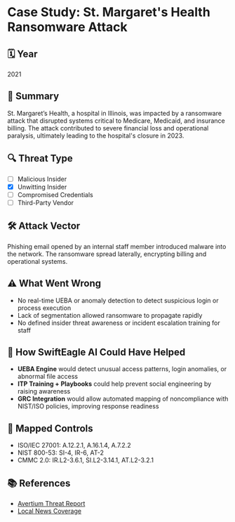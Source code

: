 # Case Study: St. Margaret's Health Ransomware Attack

## 🗓 Year
2021

## 🎯 Summary
St. Margaret’s Health, a hospital in Illinois, was impacted by a ransomware attack that disrupted systems critical to Medicare, Medicaid, and insurance billing. The attack contributed to severe financial loss and operational paralysis, ultimately leading to the hospital's closure in 2023.

## 🔍 Threat Type
- [ ] Malicious Insider
- [x] Unwitting Insider
- [ ] Compromised Credentials
- [ ] Third-Party Vendor

## 🛠 Attack Vector
Phishing email opened by an internal staff member introduced malware into the network. The ransomware spread laterally, encrypting billing and operational systems.

## ⚠️ What Went Wrong
- No real-time UEBA or anomaly detection to detect suspicious login or process execution
- Lack of segmentation allowed ransomware to propagate rapidly
- No defined insider threat awareness or incident escalation training for staff

## 🧠 How SwiftEagle AI Could Have Helped
- **UEBA Engine** would detect unusual access patterns, login anomalies, or abnormal file access
- **ITP Training + Playbooks** could help prevent social engineering by raising awareness
- **GRC Integration** would allow automated mapping of noncompliance with NIST/ISO policies, improving response readiness

## 🧩 Mapped Controls
- ISO/IEC 27001: A.12.2.1, A.16.1.4, A.7.2.2
- NIST 800-53: SI-4, IR-6, AT-2
- CMMC 2.0: IR.L2-3.6.1, SI.L2-3.14.1, AT.L2-3.2.1

## 📚 References
- [Avertium Threat Report](https://www.avertium.com/resources/threat-reports/how-ransomware-has-caused-patient-deaths)
- [Local News Coverage](https://www.25newsnow.com/2023/06/16/st-margarets-health-spring-valley-close-june-16/)
